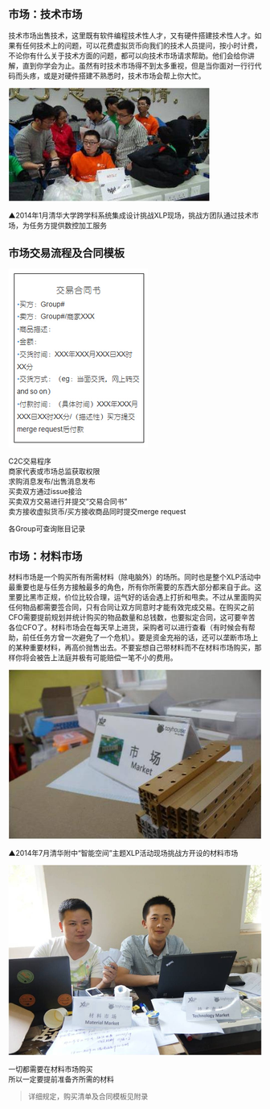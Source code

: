 ## 市场：技术市场

技术市场出售技术，这里既有软件编程技术性人才，又有硬件搭建技术性人才。如果有任何技术上的问题，可以花费虚拟货币向我们的技术人员提问，按小时计费，不论你有什么关于技术方面的问题，都可以向技术市场请求帮助。他们会给你讲解，直到你学会为止。虽然有时技术市场得不到太多重视，但是当你面对一行行代码而头疼，或是对硬件搭建不熟悉时，技术市场会帮上你大忙。

![0](../assets/execution/tech_market/00.jpg)

▲2014年1月清华大学跨学科系统集成设计挑战XLP现场，挑战方团队通过技术市场，为任务方提供数控加工服务


## 市场交易流程及合同模板

![0](../assets/execution/tech_market/01.jpg)

C2C交易程序  
商家代表或市场总监获取权限  
求购消息发布/出售消息发布  
买卖双方通过issue接洽  
买卖双方交易进行并提交“交易合同书”  
卖方接收虚拟货币/买方接收商品同时提交merge request  

各Group可查询账目记录  


##  市场：材料市场

材料市场是一个购买所有所需材料（除电脑外）的场所。同时也是整个XLP活动中最重要也是与任务方接触最多的角色，所有你所需要的东西大部分都来自于此。这里要比黑市正规，价位比较合理，运气好的话会遇上打折和甩卖。不过从里面购买任何物品都需要签合同，只有合同让双方同意时才能有效完成交易。在购买之前CFO需要提前规划并统计购买的物品数量和总钱数，也要拟定合同，这可要辛苦各位CFO了。材料市场会在每天早上进货，采购者可以进行查看（有时候会有帮助，前任任务方曾一次避免了一个危机）。要是资金充裕的话，还可以垄断市场上的某种重要材料，再高价抛售出去。不要妄想自己带材料而不在材料市场购买，那样你将会被告上法庭并极有可能赔偿一笔不小的费用。

![0](../assets/execution/tech_market/02.jpg)

▲2014年7月清华附中“智能空间”主题XLP活动现场挑战方开设的材料市场


![0](../assets/execution/tech_market/03.jpg)


一切都需要在材料市场购买  
所以一定要提前准备齐所需的材料

>详细规定，购买清单及合同模板见附录

